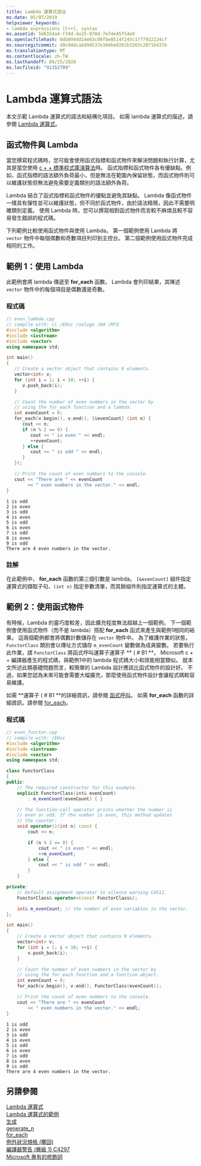```yaml
---
title: Lambda 運算式語法
ms.date: 05/07/2019
helpviewer_keywords:
- lambda expressions [C++], syntax
ms.assetid: 5d6154a4-f34d-4a15-970d-7e7de45f54e9
ms.openlocfilehash: 8db094dd14e63c08fbe8514f245c1777922224cf
ms.sourcegitcommit: d9c94dcabd94537e304be0261b3263c2071b437b
ms.translationtype: MT
ms.contentlocale: zh-TW
ms.lasthandoff: 09/25/2020
ms.locfileid: "91352709"
---
```

# <a name="lambda-expression-syntax"></a>Lambda 運算式語法

本文示範 Lambda 運算式的語法和結構化項目。 如需 lambda 運算式的描述，請參閱 [Lambda 運算式](../cpp/lambda-expressions-in-cpp.md)。

## <a name="function-objects-vs-lambdas"></a>函式物件與 Lambda

當您撰寫程式碼時，您可能會使用函式指標和函式物件來解決問題和執行計算，尤其是當您使用 [c + + 標準程式庫演算法](../standard-library/algorithms.md)時。 函式指標和函式物件各有優缺點。例如，函式指標的語法額外負荷最小，但是無法在範圍內保留狀態，而函式物件則可以維護狀態但無法避免需要定義類別的語法額外負荷。

Lambda 結合了函式指標和函式物件的優點並避免其缺點。 Lambda 像函式物件一樣具有彈性並可以維護狀態，但不同於函式物件，由於語法精簡，因此不需要明確類別定義。 使用 Lambda 時，您可以撰寫相對函式物件而言較不麻煩且較不容易發生錯誤的程式碼。

下列範例比較使用函式物件與使用 Lambda。 第一個範例使用 Lambda 將 `vector` 物件中每個偶數和奇數項目列印到主控台。 第二個範例使用函式物件完成相同的工作。

## <a name="example-1-using-a-lambda"></a>範例 1：使用 Lambda

此範例會將 lambda 傳遞至 **for_each** 函數。 Lambda 會列印結果，其陳述 `vector` 物件中的每個項目是偶數還是奇數。

### <a name="code"></a>程式碼

```cpp
// even_lambda.cpp
// compile with: cl /EHsc /nologo /W4 /MTd
#include <algorithm>
#include <iostream>
#include <vector>
using namespace std;

int main()
{
   // Create a vector object that contains 9 elements.
   vector<int> v;
   for (int i = 1; i < 10; ++i) {
      v.push_back(i);
   }

   // Count the number of even numbers in the vector by
   // using the for_each function and a lambda.
   int evenCount = 0;
   for_each(v.begin(), v.end(), [&evenCount] (int n) {
      cout << n;
      if (n % 2 == 0) {
         cout << " is even " << endl;
         ++evenCount;
      } else {
         cout << " is odd " << endl;
      }
   });

   // Print the count of even numbers to the console.
   cout << "There are " << evenCount
        << " even numbers in the vector." << endl;
}
```

```Output
1 is odd
2 is even
3 is odd
4 is even
5 is odd
6 is even
7 is odd
8 is even
9 is odd
There are 4 even numbers in the vector.
```

### <a name="comments"></a>註解

在此範例中， **for_each** 函數的第三個引數是 lambda。 `[&evenCount]` 組件指定運算式的擷取子句、`(int n)` 指定參數清單，而其餘組件則指定運算式的主體。

## <a name="example-2-using-a-function-object"></a>範例 2：使用函式物件

有時候，Lambda 的靈巧度較差，因此擴充程度無法超越上一個範例。 下一個範例會使用函式物件（而不是 lambda）搭配 **for_each** 函式來產生與範例1相同的結果。 這兩個範例都會將偶數計數儲存在 `vector` 物件中。 為了維護作業的狀態，`FunctorClass` 類別會以傳址方式儲存 `m_evenCount` 變數做為成員變數。 若要執行此作業，請 `FunctorClass` 將函式呼叫運算子運算子 ** ( # B1 **。 Microsoft c + + 編譯器產生的程式碼，與範例1中的 lambda 程式碼大小和效能相當類似。 就本文所述此類基礎問題而言，較簡單的 Lambda 設計應該比函式物件的設計好。 不過，如果您認為未來可能會需要大幅擴充，那麼使用函式物件設計會讓程式碼較容易維護。

如需 **運算子 ( # B1 **的詳細資訊，請參閱 [函式呼叫](../cpp/function-call-cpp.md)。 如需 **for_each** 函數的詳細資訊，請參閱 [for_each](../standard-library/algorithm-functions.md#for_each)。

### <a name="code"></a>程式碼

```cpp
// even_functor.cpp
// compile with: /EHsc
#include <algorithm>
#include <iostream>
#include <vector>
using namespace std;

class FunctorClass
{
public:
    // The required constructor for this example.
    explicit FunctorClass(int& evenCount)
        : m_evenCount(evenCount) { }

    // The function-call operator prints whether the number is
    // even or odd. If the number is even, this method updates
    // the counter.
    void operator()(int n) const {
        cout << n;

        if (n % 2 == 0) {
            cout << " is even " << endl;
            ++m_evenCount;
        } else {
            cout << " is odd " << endl;
        }
    }

private:
    // Default assignment operator to silence warning C4512.
    FunctorClass& operator=(const FunctorClass&);

    int& m_evenCount; // the number of even variables in the vector.
};

int main()
{
    // Create a vector object that contains 9 elements.
    vector<int> v;
    for (int i = 1; i < 10; ++i) {
        v.push_back(i);
    }

    // Count the number of even numbers in the vector by
    // using the for_each function and a function object.
    int evenCount = 0;
    for_each(v.begin(), v.end(), FunctorClass(evenCount));

    // Print the count of even numbers to the console.
    cout << "There are " << evenCount
        << " even numbers in the vector." << endl;
}
```

```Output
1 is odd
2 is even
3 is odd
4 is even
5 is odd
6 is even
7 is odd
8 is even
9 is odd
There are 4 even numbers in the vector.
```

## <a name="see-also"></a>另請參閱

[Lambda 運算式](../cpp/lambda-expressions-in-cpp.md)<br/>
[Lambda 運算式的範例](../cpp/examples-of-lambda-expressions.md)<br/>
[生成](../standard-library/algorithm-functions.md#generate)<br/>
[generate_n](../standard-library/algorithm-functions.md#generate_n)<br/>
[for_each](../standard-library/algorithm-functions.md#for_each)<br/>
[例外狀況規格 (擲回) ](../cpp/exception-specifications-throw-cpp.md)<br/>
[編譯器警告 (層級 1) C4297](../error-messages/compiler-warnings/compiler-warning-level-1-c4297.md)<br/>
[Microsoft 專有的修飾詞](../cpp/microsoft-specific-modifiers.md)
